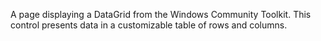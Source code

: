 ﻿A page displaying a DataGrid from the Windows Community Toolkit. This control presents data in a customizable table of rows and columns.
